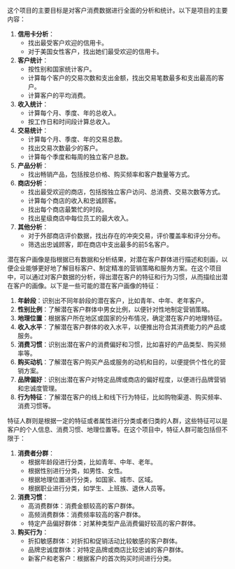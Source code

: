 这个项目的主要目标是对客户消费数据进行全面的分析和统计。以下是项目的主要内容：

1. **信用卡分析**：
   - 找出最受客户欢迎的信用卡。
   - 对于美国女性客户，找出她们最受欢迎的信用卡。
2. **客户统计**：
   - 按性别和国家统计客户。
   - 计算每个客户的交易次数和支出金额，找出交易笔数最多和支出最高的客户。
   - 计算客户的平均消费。
3. **收入统计**：
   - 计算每个月、季度、年的总收入。
   - 按工作日和时间段计算总收入。
4. **交易统计**：
   - 计算每个月、季度、年的交易总数。
   - 找出交易次数最少的客户。
   - 计算每个季度和每周的独立客户总数。
5. **产品分析**：
   - 找出畅销产品，包括按总价格、购买频率和客户数量等方式。
6. **商店分析**：
   - 找出最受欢迎的商店，包括按独立客户访问、总消费、交易次数等方式。
   - 计算每个商店的收入和忠诚顾客。
   - 找出每个商店最繁忙的时段。
   - 找出星级商店中每位员工的最大收入。
7. **其他分析**：
   - 对于外部商店评价数据，找出存在的冲突交易，评价覆盖率和评分分布。
   - 筛选出忠诚顾客，即在商店中支出最多的前5名客户。



潜在客户画像是指根据已有数据和分析结果，对潜在客户群体进行描述和刻画，以便企业能够更好地了解目标客户、制定精准的营销策略和服务方案。在这个项目中，可以通过对客户数据的分析，得出潜在客户的特征和行为习惯，从而描绘出潜在客户的画像。以下是一些可能的潜在客户画像的特征：

1. **年龄段**：识别出不同年龄段的潜在客户，比如青年、中年、老年客户。
2. **性别比例**：了解潜在客户群体中男女比例，以便针对性地制定营销策略。
3. **地理位置**：根据客户所在地区或国家的分布情况，确定潜在客户的地理特征。
4. **收入水平**：了解潜在客户群体的收入水平，以便推出符合其消费能力的产品或服务。
5. **消费习惯**：识别出潜在客户的消费偏好和习惯，比如喜好的产品类型、购买频率等。
6. **购买动机**：了解潜在客户购买产品或服务的动机和目的，以便提供个性化的营销方案。
7. **品牌偏好**：识别出潜在客户对特定品牌或商店的偏好程度，以便进行品牌营销和忠诚度管理。
8. **行为特征**：了解潜在客户的线上和线下行为特征，比如购物渠道、购买频率、消费习惯等。



特征人群则是根据一定的特征或者属性进行分类或者归类的人群，这些特征可以是客户的个人信息、消费习惯、地理位置等。在这个项目中，特征人群可能包括但不限于：

1. **消费者分群**：
   - 根据年龄段进行分类，比如青年、中年、老年。
   - 根据性别进行分类，如男性、女性。
   - 根据地理位置进行分类，如国家、城市、区域。
   - 根据职业进行分类，如学生、上班族、退休人员等。
2. **消费习惯**：
   - 高消费群体：消费金额较高的客户群体。
   - 高频消费群体：消费频率较高的客户群体。
   - 特定产品偏好群体：对某种类型产品消费偏好较高的客户群体。
3. **购买行为**：
   - 折扣敏感群体：对折扣和促销活动比较敏感的客户群体。
   - 品牌忠诚度群体：对特定品牌或商店比较忠诚的客户群体。
   - 新客户和老客户：根据客户的首次购买时间进行分类。